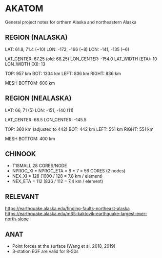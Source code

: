 # AKATOM 
General project notes for orthern Alaska and northeastern Alaska

## REGION (NALASKA)
LAT: 61.8, 71.4 (~10)
LON: -172, -166 (~8)
LON: -141, -135 (~6)

LAT_CENTER: 67.25 (old: 68.25)
LON_CENTER: -154.0
LAT_WIDTH (ETA): 10
LON_WIDTH (XI): 13

TOP: 957 km
BOT: 1334 km
LEFT: 836 km
RIGHT: 836 km

MESH BOTTOM: 600 km

## REGION (NEALASKA)
LAT: 66, 71 (5)
LON: -151, -140 (11)

LAT_CENTER: 68.5 
LON_CENTER: -145.5

TOP: 360 km (adjusted to 442)
BOT: 442 km
LEFT: 551 km
RIGHT: 551 km 

MESH BOTTOM: 400 km

## CHINOOK
- T1SMALL 28 CORES/NODE
- NPROC_XI * NPROC_ETA = 8 * 7 = 56 CORES (2 nodes)
- NEX_XI = 128 (1000 / 128 = 7.8 km / element)
- NEX_ETA = 112 (836 / 112 = 7.4 km / element)

## RELEVANT
https://earthquake.alaska.edu/finding-faults-northeast-alaska
https://earthquake.alaska.edu/m65-kaktovik-earthquake-largest-ever-north-slope

## ANAT
- Point forces at the surface (Wang et al. 2018, 2019)
- 3-station EGF are valid for 8-50s


